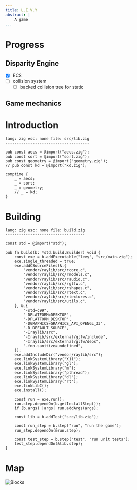 ```yaml
---
title: L.E.V.Y
abstract: |
    A game
...
```


# Progress

## Disparity Engine

- [x] ECS
- [ ] collision system
  - [ ] backed collision tree for static

## Game mechanics

# Introduction

    lang: zig esc: none file: src/lib.zig
    -------------------------------------

    pub const aecs = @import("aecs.zig");
    pub const sort = @import("sort.zig");
    pub const geometry = @import("geometry.zig");
    // pub const kd = @import("kd.zig");

    comptime {
        _ = aecs;
        _ = sort;
        _ = geometry;
        // _ = kd;
    }

# Building

    lang: zig esc: none file: build.zig
    -----------------------------------

    const std = @import("std");

    pub fn build(b: *std.build.Builder) void {
        const exe = b.addExecutable("levy", "src/main.zig");
        exe.single_threaded = true;
        exe.addCSourceFiles(&.{
            "vendor/raylib/src/rcore.c",
            "vendor/raylib/src/rmodels.c",
            "vendor/raylib/src/raudio.c",
            "vendor/raylib/src/rglfw.c",
            "vendor/raylib/src/rshapes.c",
            "vendor/raylib/src/rtext.c",
            "vendor/raylib/src/rtextures.c",
            "vendor/raylib/src/utils.c",
        }, &.{
            "-std=c99",
            "-DPLATFORM=DESKTOP",
            "-DPLATFORM_DESKTOP",
            "-DGRAPHICS=GRAPHICS_API_OPENGL_33",
            "-D_DEFAULT_SOURCE",
            "-Iraylib/src",
            "-Iraylib/src/external/glfw/include",
            "-Iraylib/src/external/glfw/deps",
            "-fno-sanitize=undefined",
        });
        exe.addIncludeDir("vendor/raylib/src");
        exe.linkSystemLibrary("X11");
        exe.linkSystemLibrary("gl");
        exe.linkSystemLibrary("m");
        exe.linkSystemLibrary("pthread");
        exe.linkSystemLibrary("dl");
        exe.linkSystemLibrary("rt");
        exe.linkLibC();
        exe.install();

        const run = exe.run();
        run.step.dependOn(b.getInstallStep());
        if (b.args) |args| run.addArgs(args);

        const lib = b.addTest("src/lib.zig");

        const run_step = b.step("run", "run the game");
        run_step.dependOn(&run.step);

        const test_step = b.step("test", "run unit tests");
        test_step.dependOn(&lib.step);
    }

# Map

![Blocks](uml/img/map.png)
